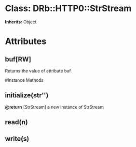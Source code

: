 # Class: DRb::HTTP0::StrStream
**Inherits:** Object
    



# Attributes
## buf[RW] [](#attribute-i-buf)
Returns the value of attribute buf.


#Instance Methods
## initialize(str'') [](#method-i-initialize)

**@return** [StrStream] a new instance of StrStream

## read(n) [](#method-i-read)

## write(s) [](#method-i-write)

